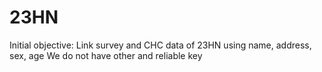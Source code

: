 # 23HN
Initial objective: Link survey and CHC data of 23HN
using name, address, sex, age
We do not have other and reliable key
